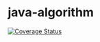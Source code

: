 # java-algorithm
[![Coverage Status](https://coveralls.io/repos/github/Bugstone/java-algorithm/badge.svg?branch=main)](https://coveralls.io/github/Bugstone/java-algorithm?branch=main)

